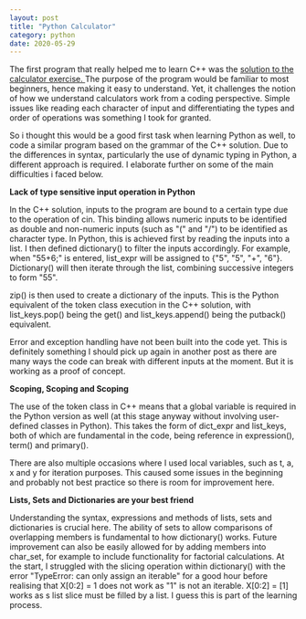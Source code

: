 ```yaml
---
layout: post
title: "Python Calculator"
category: python
date: 2020-05-29
---
```


The first program that really helped me to learn C++ was the <a href="https://cchanzl.github.io/tableau/2020/05/01/C++-Calculator-Solution">solution to the calculator exercise. </a> The purpose of the program would be familiar to most beginners, hence making it easy to understand. Yet, it challenges the notion of how we understand calculators work from a coding perspective. Simple issues like reading each character of input and differentiating the types and order of operations was something I took for granted.

So i thought this would be a good first task when learning Python as well, to code a similar program based on the grammar of the C++ solution. Due to the differences in syntax, particularly the use of dynamic typing in Python, a different approach is required. I elaborate further on some of the main difficulties i faced below.

<b> Lack of type sensitive input operation in Python </b>
<br>

In the C++ solution, inputs to the program are bound to a certain type due to the operation of cin. This binding allows numeric inputs to be identified as double and non-numeric inputs (such as "(" and "/") to be identified as character type. In Python, this is achieved first by reading the inputs into a list. I then defined dictionary() to filter the inputs accordingly. For example, when "55+6;" is entered, list_expr will be assigned to {"5", "5", "+", "6"}. Dictionary() will then iterate through the list, combining successive integers to form "55".

zip() is then used to create a dictionary of the inputs. This is the Python equivalent of the token class execution in the C++ solution, with list_keys.pop() being the get() and list_keys.append() being the putback() equivalent.

Error and exception handling have not been built into the code yet. This is definitely something I should pick up again in another post as there are many ways the code can break with different inputs at the moment. But it is working as a proof of concept.

<b> Scoping, Scoping and Scoping </b>
<br>

The use of the token class in C++ means that a global variable is required in the Python version as well (at this stage anyway without involving user-defined classes in Python). This takes the form of dict_expr and list_keys, both of which are fundamental in the code, being reference in expression(), term() and primary(). 

There are also multiple occasions where I used local variables, such as t, a, x and y for iteration purposes. This caused some issues in the beginning and probably not best practice so there is room for improvement here.

<b> Lists, Sets and Dictionaries are your best friend </b>
<br>

Understanding the syntax, expressions and methods of lists, sets and dictionaries is crucial here. The ability of sets to allow comparisons of overlapping members is fundamental to how dictionary() works. Future improvement can also be easily allowed for by adding members into char_set, for example to include functionality for factorial calculations. At the start, I struggled with the slicing operation within dictionary() with the error "TypeError: can only assign an iterable" for a good hour before realising that X[0:2] = 1 does not work as "1" is not an iterable. X[0:2] = [1] works as s list slice must be filled by a list. I guess this is part of the learning process.

<script src="https://gist.github.com/cchanzl/e0ee6e6835e352c64f17f60fc79138b7.js"></script>

